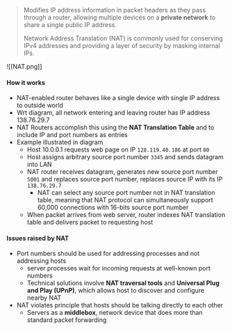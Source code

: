 > Modifies IP address information in packet headers as they pass through a router, allowing multiple devices on a **private network** to share a single public IP address. 
> 
> Network Address Translation (NAT) is commonly used for conserving IPv4 addresses and providing a layer of security by masking internal IPs.

![[NAT.png]]

#### How it works
- NAT-enabled router behaves like a single device with single IP address to outside world
- Wrt diagram, all network entering and leaving router has IP address 138.76.29.7
- NAT Routers accomplish this using the **NAT Translation Table** and to include IP and port numbers as entries
- Example illustrated in diagram
	- Host 10.0.0.1 requests web page on IP `128.119.40.186` at port `80`
	- Host assigns arbitrary source port number `3345` and sends datagram into LAN
	- NAT router receives datagram, generates new source port number `5001` and replaces source port number, replaces source IP with its IP `138.76.29.7`
		- NAT can select any source port number not in NAT translation table, meaning that NAT protocol can simultaneously support 60,000 connections with 16-bits source port number
	- When packet arrives from web server, router indexes NAT translation table and delivers packet to requesting host

#### Issues raised by NAT
- Port numbers should be used for addressing processes and not addressing hosts
	- server processes wait for incoming requests at well-known port numbers 
	- Technical solutions involve **NAT traversal tools** and **Universal Plug and Play (UPnP)**, which allows host to discover and configure nearby NAT
- NAT violates principle that hosts should be talking directly to each other
	- Servers as a **middlebox**, network device that does more than standard packet forwarding